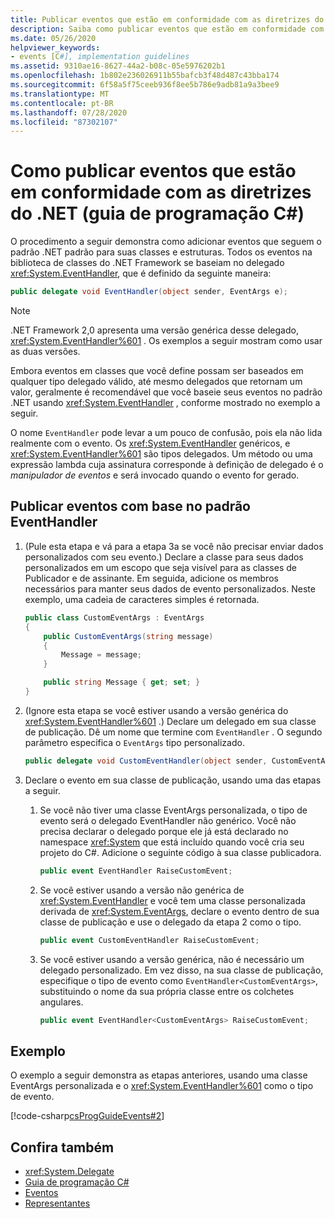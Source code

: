 ```yaml
---
title: Publicar eventos que estão em conformidade com as diretrizes do .NET – guia de programação C#
description: Saiba como publicar eventos que estão em conformidade com as diretrizes do .NET. Todos os eventos na biblioteca de classes de .NET Framework são baseados no delegado EventHandler.
ms.date: 05/26/2020
helpviewer_keywords:
- events [C#], implementation guidelines
ms.assetid: 9310ae16-8627-44a2-b08c-05e5976202b1
ms.openlocfilehash: 1b802e236026911b55bafcb3f48d487c43bba174
ms.sourcegitcommit: 6f58a5f75ceeb936f8ee5b786e9adb81a9a3bee9
ms.translationtype: MT
ms.contentlocale: pt-BR
ms.lasthandoff: 07/28/2020
ms.locfileid: "87302107"
---
```

# <a name="how-to-publish-events-that-conform-to-net-guidelines-c-programming-guide"></a>Como publicar eventos que estão em conformidade com as diretrizes do .NET (guia de programação C#)

O procedimento a seguir demonstra como adicionar eventos que seguem o padrão .NET padrão para suas classes e estruturas. Todos os eventos na biblioteca de classes do .NET Framework se baseiam no delegado <xref:System.EventHandler>, que é definido da seguinte maneira:

```csharp
public delegate void EventHandler(object sender, EventArgs e);
```

> [!NOTE]
> .NET Framework 2,0 apresenta uma versão genérica desse delegado, <xref:System.EventHandler%601> . Os exemplos a seguir mostram como usar as duas versões.

Embora eventos em classes que você define possam ser baseados em qualquer tipo delegado válido, até mesmo delegados que retornam um valor, geralmente é recomendável que você baseie seus eventos no padrão .NET usando <xref:System.EventHandler> , conforme mostrado no exemplo a seguir.

O nome `EventHandler` pode levar a um pouco de confusão, pois ela não lida realmente com o evento. Os <xref:System.EventHandler> genéricos, e <xref:System.EventHandler%601> são tipos delegados. Um método ou uma expressão lambda cuja assinatura corresponde à definição de delegado é o *manipulador de eventos* e será invocado quando o evento for gerado.

## <a name="publish-events-based-on-the-eventhandler-pattern"></a>Publicar eventos com base no padrão EventHandler

1. (Pule esta etapa e vá para a etapa 3a se você não precisar enviar dados personalizados com seu evento.) Declare a classe para seus dados personalizados em um escopo que seja visível para as classes de Publicador e de assinante. Em seguida, adicione os membros necessários para manter seus dados de evento personalizados. Neste exemplo, uma cadeia de caracteres simples é retornada.

    ```csharp
    public class CustomEventArgs : EventArgs
    {
        public CustomEventArgs(string message)
        {
            Message = message;
        }

        public string Message { get; set; }
    }
    ```

2. (Ignore esta etapa se você estiver usando a versão genérica do <xref:System.EventHandler%601> .) Declare um delegado em sua classe de publicação. Dê um nome que termine com `EventHandler` . O segundo parâmetro especifica o `EventArgs` tipo personalizado.

    ```csharp
    public delegate void CustomEventHandler(object sender, CustomEventArgs args);
    ```

3. Declare o evento em sua classe de publicação, usando uma das etapas a seguir.

    1. Se você não tiver uma classe EventArgs personalizada, o tipo de evento será o delegado EventHandler não genérico. Você não precisa declarar o delegado porque ele já está declarado no namespace <xref:System> que está incluído quando você cria seu projeto do C#. Adicione o seguinte código à sua classe publicadora.

        ```csharp
        public event EventHandler RaiseCustomEvent;
        ```

    2. Se você estiver usando a versão não genérica de <xref:System.EventHandler> e você tem uma classe personalizada derivada de <xref:System.EventArgs>, declare o evento dentro de sua classe de publicação e use o delegado da etapa 2 como o tipo.

        ```csharp
        public event CustomEventHandler RaiseCustomEvent;
        ```

    3. Se você estiver usando a versão genérica, não é necessário um delegado personalizado. Em vez disso, na sua classe de publicação, especifique o tipo de evento como `EventHandler<CustomEventArgs>`, substituindo o nome da sua própria classe entre os colchetes angulares.

        ```csharp
        public event EventHandler<CustomEventArgs> RaiseCustomEvent;
        ```

## <a name="example"></a>Exemplo

O exemplo a seguir demonstra as etapas anteriores, usando uma classe EventArgs personalizada e o <xref:System.EventHandler%601> como o tipo de evento.

[!code-csharp[csProgGuideEvents#2](~/samples/snippets/csharp/VS_Snippets_VBCSharp/csProgGuideEvents/CS/Events.cs#2)]

## <a name="see-also"></a>Confira também

- <xref:System.Delegate>
- [Guia de programação C#](../index.md)
- [Eventos](index.md)
- [Representantes](../delegates/index.md)
